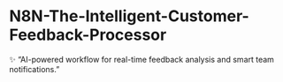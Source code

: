 # N8N-The-Intelligent-Customer-Feedback-Processor
✨ “AI-powered workflow for real-time feedback analysis and smart team notifications.”
